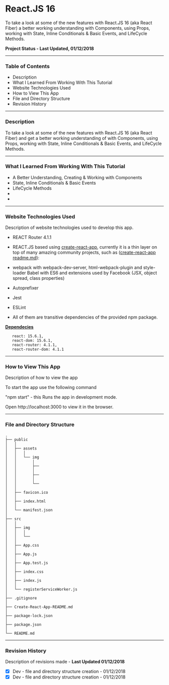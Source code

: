 # React.JS 16 

To take a look at some of the new features with React.JS 16 (aka React Fiber) a better working understanding with Components, using Props, working with State, Inline Conditionals & Basic Events, and LifeCycle Methods.




__Project Status - Last Updated, 01/12/2018__

----

### Table of Contents

  -  Description
  -  What I Learned From Working With This Tutorial
  -  Website Technologies Used
  -  How to View This App
  -  File and Directory Structure
  -  Revision History

----

### Description
To take a look at some of the new features with React.JS 16 (aka React Fiber) and get a better working understanding of with Components, using Props, working with State, Inline Conditionals & Basic Events, and LifeCycle Methods.



----

### What I Learned From Working With This Tutorial
- ​A Better Understanding, Creating & Working with Components
- ​State, Inline Conditionals & Basic Events
- LifeCycle Methods 
- ​
- ​

----

### Website Technologies Used

Description of website technologies used to develop this app.

- REACT Router 4.1.1
- REACT.JS based using [create-react-app](https://github.com/facebookincubator/create-react-app), currently it is a thin layer on top of many amazing community projects, such as ([create-react-app readme.md](public/Create-React-App-README.md)):

- webpack with webpack-dev-server, html-webpack-plugin and style-loader
  Babel with ES6 and extensions used by Facebook (JSX, object spread, class properties)

- Autoprefixer

- Jest

- ESLint

- All of them are transitive dependencies of the provided npm package.
  ​

__<u>Dependecies</u>__
 ```   
    react: 15.6.1,
    react-dom: 15.6.1,
    react-router: 4.1.1,
    react-router-dom: 4.1.1
```
----


### How to View This App

Description of how to view the app

To start the app use the following command

  "npm start"   - this Runs the app in development mode.

  Open http://localhost:3000 to view it in the browser.

----


### File and Directory Structure

```
.
├── public
│   │
│   ├── assets
│   │   │
│   │   └── img
│   │       │
│   │       ├── 
│   │       │
│   │       ├── 
│   │       │
│   │       └── 
│   │
│   ├── favicon.ico
│   │
│   ├── index.html
│   │
│   └── manifest.json
│
├── src
│   │
│   ├── img
│   │   │
│   │   └── 
│   │
│   ├── App.css
│   │
│   ├── App.js
│   │
│   ├── App.test.js
│   │
│   ├── index.css
│   │
│   ├── index.js
│   │
│   └── registerServiceWorker.js
│ 
├── .gitignore
│
├── Create-React-App-README.md
│
├── package-lock.json
│
├── package.json
│
└── README.md            
```
----
### Revision History 

Description of revisions made - __Last Updated 01/12/2018__

  - [x] Dev - file and directory structure creation  - 01/12/2018
  - [x] Dev - file and directory structure creation  - 01/12/2018
